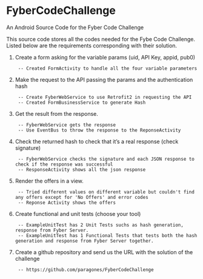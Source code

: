 # FyberCodeChallenge
An Android Source Code for the Fyber Code Challenge

This source code stores all the codes needed for the Fybe Code Challenge. 
Listed below are the requirements corresponding with their solution. 

1. Create a form asking for the variable params (uid, API Key, appid, pub0)

        -- Created FormActivity to handle all the four variable parameters

2. Make the request to the API passing the params and the authentication hash

        -- Create FyberWebService to use Retrofit2 in requesting the API 
        -- Created FormBusinessService to generate Hash

3. Get the result from the response.

        -- FyberWebService gets the response
        -- Use EventBus to throw the response to the ReponseActivity

4. Check the returned hash to check that it’s a real response (check signature)

        -- FyberWebService checks the signature and each JSON response to check if the response was successful
        -- ResponseActivity shows all the json response 

5. Render the offers in a view.

        -- Tried different values on different variable but couldn't find any offers except for 'No Offers' and error codes
        -- Reponse Activity shows the offers

6. Create functional and unit tests (choose your tool)

        -- ExampleUnitTest has 2 Unit Tests suchs as hash generation, response from Fyber Server.
        -- ExampleUnitTest has 1 Functional Tests that tests both the hash generation and response from Fyber Server together.

8. Create a github repository and send us the URL with the solution of the
challenge

        -- https://github.com/paragones/FyberCodeChallenge


